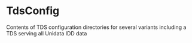 TdsConfig
=========

Contents of TDS configuration directories for several variants including a TDS serving all Unidata IDD data
